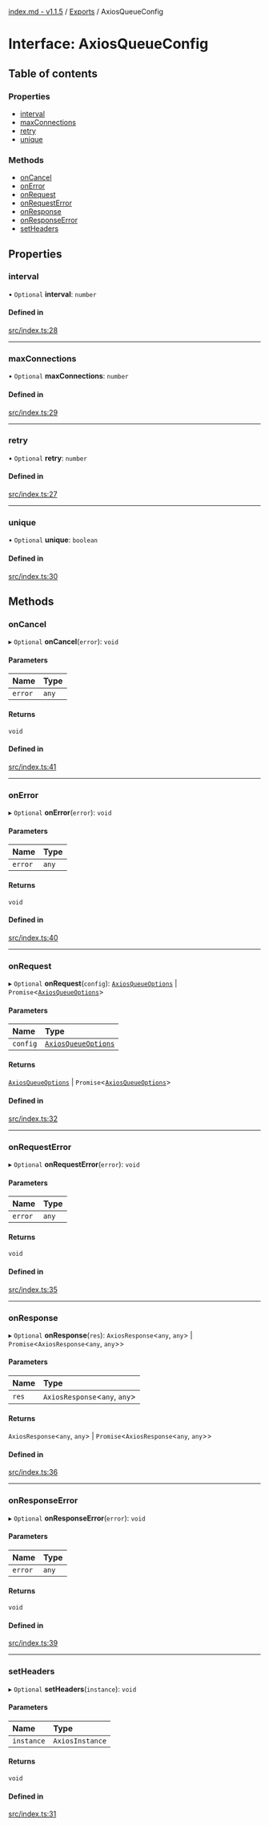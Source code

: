 [index.md - v1.1.5](../README.md) / [Exports](../modules.md) / AxiosQueueConfig

# Interface: AxiosQueueConfig

## Table of contents

### Properties

-   [interval](AxiosQueueConfig.md#interval)
-   [maxConnections](AxiosQueueConfig.md#maxconnections)
-   [retry](AxiosQueueConfig.md#retry)
-   [unique](AxiosQueueConfig.md#unique)

### Methods

-   [onCancel](AxiosQueueConfig.md#oncancel)
-   [onError](AxiosQueueConfig.md#onerror)
-   [onRequest](AxiosQueueConfig.md#onrequest)
-   [onRequestError](AxiosQueueConfig.md#onrequesterror)
-   [onResponse](AxiosQueueConfig.md#onresponse)
-   [onResponseError](AxiosQueueConfig.md#onresponseerror)
-   [setHeaders](AxiosQueueConfig.md#setheaders)

## Properties

### interval

• `Optional` **interval**: `number`

#### Defined in

[src/index.ts:28](https://github.com/saqqdy/axios-q/blob/94b79fb/src/index.ts#L28)

---

### maxConnections

• `Optional` **maxConnections**: `number`

#### Defined in

[src/index.ts:29](https://github.com/saqqdy/axios-q/blob/94b79fb/src/index.ts#L29)

---

### retry

• `Optional` **retry**: `number`

#### Defined in

[src/index.ts:27](https://github.com/saqqdy/axios-q/blob/94b79fb/src/index.ts#L27)

---

### unique

• `Optional` **unique**: `boolean`

#### Defined in

[src/index.ts:30](https://github.com/saqqdy/axios-q/blob/94b79fb/src/index.ts#L30)

## Methods

### onCancel

▸ `Optional` **onCancel**(`error`): `void`

#### Parameters

| Name    | Type  |
| :------ | :---- |
| `error` | `any` |

#### Returns

`void`

#### Defined in

[src/index.ts:41](https://github.com/saqqdy/axios-q/blob/94b79fb/src/index.ts#L41)

---

### onError

▸ `Optional` **onError**(`error`): `void`

#### Parameters

| Name    | Type  |
| :------ | :---- |
| `error` | `any` |

#### Returns

`void`

#### Defined in

[src/index.ts:40](https://github.com/saqqdy/axios-q/blob/94b79fb/src/index.ts#L40)

---

### onRequest

▸ `Optional` **onRequest**(`config`): [`AxiosQueueOptions`](AxiosQueueOptions.md) \| `Promise`<[`AxiosQueueOptions`](AxiosQueueOptions.md)\>

#### Parameters

| Name     | Type                                        |
| :------- | :------------------------------------------ |
| `config` | [`AxiosQueueOptions`](AxiosQueueOptions.md) |

#### Returns

[`AxiosQueueOptions`](AxiosQueueOptions.md) \| `Promise`<[`AxiosQueueOptions`](AxiosQueueOptions.md)\>

#### Defined in

[src/index.ts:32](https://github.com/saqqdy/axios-q/blob/94b79fb/src/index.ts#L32)

---

### onRequestError

▸ `Optional` **onRequestError**(`error`): `void`

#### Parameters

| Name    | Type  |
| :------ | :---- |
| `error` | `any` |

#### Returns

`void`

#### Defined in

[src/index.ts:35](https://github.com/saqqdy/axios-q/blob/94b79fb/src/index.ts#L35)

---

### onResponse

▸ `Optional` **onResponse**(`res`): `AxiosResponse`<`any`, `any`\> \| `Promise`<`AxiosResponse`<`any`, `any`\>\>

#### Parameters

| Name  | Type                           |
| :---- | :----------------------------- |
| `res` | `AxiosResponse`<`any`, `any`\> |

#### Returns

`AxiosResponse`<`any`, `any`\> \| `Promise`<`AxiosResponse`<`any`, `any`\>\>

#### Defined in

[src/index.ts:36](https://github.com/saqqdy/axios-q/blob/94b79fb/src/index.ts#L36)

---

### onResponseError

▸ `Optional` **onResponseError**(`error`): `void`

#### Parameters

| Name    | Type  |
| :------ | :---- |
| `error` | `any` |

#### Returns

`void`

#### Defined in

[src/index.ts:39](https://github.com/saqqdy/axios-q/blob/94b79fb/src/index.ts#L39)

---

### setHeaders

▸ `Optional` **setHeaders**(`instance`): `void`

#### Parameters

| Name       | Type            |
| :--------- | :-------------- |
| `instance` | `AxiosInstance` |

#### Returns

`void`

#### Defined in

[src/index.ts:31](https://github.com/saqqdy/axios-q/blob/94b79fb/src/index.ts#L31)
